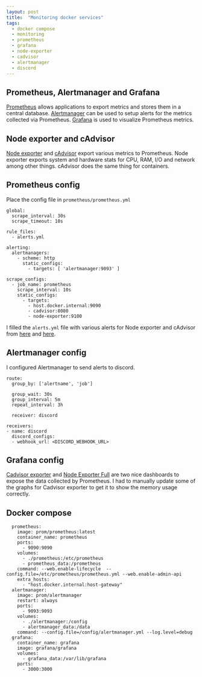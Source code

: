 ```yaml
---
layout: post
title:  "Monitoring docker services"
tags:
  - docker compose
  - monitoring
  - prometheus
  - grafana
  - node-exporter
  - cadvisor
  - alertmanager
  - discord
---
```


## Prometheus, Alertmanager and Grafana
[Prometheus](https://prometheus.io/) allows applications to export metrics and
stores them in a central database.
[Alertmanager](https://prometheus.io/docs/alerting/latest/alertmanager/) can be
used to setup alerts for the metrics collected via Prometheus.
[Grafana](https://grafana.com/) is used to visualize Prometheus metrics.

## Node exporter and cAdvisor
[Node exporter](https://github.com/prometheus/node_exporter) and
[cAdvisor](https://github.com/google/cadvisor) export various metrics to
Prometheus. Node exporter exports system and hardware stats for  CPU, RAM, I/O
and network among other things. cAdvisor does the same thing for containers.

## Prometheus config
Place the config file in `prometheus/prometheus.yml`
```
global:
  scrape_interval: 30s
  scrape_timeout: 10s

rule_files:
  - alerts.yml

alerting:
  alertmanagers:
    - scheme: http
      static_configs:
        - targets: [ 'alertmanager:9093' ]

scrape_configs:
  - job_name: prometheus
    scrape_interval: 10s
    static_configs:
      - targets:
        - host.docker.internal:9090
        - cadvisor:8080
        - node-exporter:9100
```

I filled the `alerts.yml` file with various alerts for Node exporter and
cAdvisor from
[here](https://samber.github.io/awesome-prometheus-alerts/rules.html) and
[here](https://gist.github.com/krisek/62a98e2645af5dce169a7b506e999cd8).

## Alertmanager config
I configured Alertmanager to send alerts to discord.

```
route:
  group_by: ['alertname', 'job']

  group_wait: 30s
  group_interval: 5m
  repeat_interval: 3h

  receiver: discord

receivers:
- name: discord
  discord_configs:
  - webhook_url: <DISCORD_WEBHOOK_URL>
```

## Grafana config
[Cadvisor
exporter](https://grafana.com/grafana/dashboards/14282-cadvisor-exporter/) and
[Node Exporter
Full](https://grafana.com/grafana/dashboards/1860-node-exporter-full/) are two
nice dashboards to expose the data collected by Prometheus. I had to manually
update some of the graphs for Cadvisor exporter to get it to show the memory
usage correctly.

## Docker compose
```
  prometheus:
    image: prom/prometheus:latest
    container_name: prometheus
    ports:
      - 9090:9090
    volumes:
      - ./prometheus:/etc/prometheus
      - prometheus_data:/prometheus
    command: --web.enable-lifecycle  --config.file=/etc/prometheus/prometheus.yml --web.enable-admin-api
    extra_hosts:
      - "host.docker.internal:host-gateway"
  alertmanager:
    image: prom/alertmanager
    restart: always
    ports:
      - 9093:9093
    volumes:
      - ./alertmanager:/config
      - alertmanager_data:/data
    command: --config.file=/config/alertmanager.yml --log.level=debug
  grafana:
    container_name: grafana
    image: grafana/grafana
    volumes:
      - grafana_data:/var/lib/grafana
    ports:
      - 3000:3000
```
